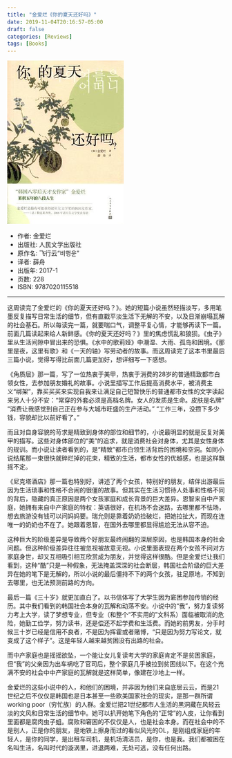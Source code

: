 ```yaml
---
title: "金爱烂《你的夏天还好吗》"
date: 2019-11-04T20:16:57-05:00
draft: false
categories: [Reviews]
tags: [Books]
---
```


![cover](/images/s29347170.jpg)

- 作者: 金爱烂
- 出版社: 人民文学出版社
- 原作名: 飞行云“비행운”
- 译者: 薛舟
- 出版年: 2017-1
- 页数: 228
- ISBN: 9787020115518
<!--more-->
---

这周读完了金爱烂的《你的夏天还好吗？》。她的短篇小说虽然轻描淡写，多用笔墨反复描写日常生活的细节，但有直戳平淡生活下无解的不安，以及日渐崩塌瓦解的社会基石。所以每读完一篇，就要喘口气，调整平复心情，才能够再读下一篇。前面几篇读起来给人新鲜感。《你的夏天还好吗？》里的焦虑慌乱和狼狈。《虫子》里从生活间隙中冒出来的恐惧。《水中的歌莉娅》中潮湿、大雨、孤岛和困境。《那里是夜，这里有歌》和《一天的轴》写劳动者的故事。而这周读完了这本书里最后三篇小说，觉得写得比前面几篇更加好，想详细写一下感想。

《角质层》那一篇，写了一位热衷于美甲，热衷于消费的28岁的普通精致都市白领女性，去参加朋友婚礼的故事。小说里描写工作后提高消费水平，被消费主义“绑架”，靠买买买来实现自我来让满足自己短暂快乐的普通都市女性的文字读起来另人十分不安：“常穿的外套必须是高档名牌。女人的发质是生命。皮肤是名牌” “消费让我感觉到自己正在参与大城市旺盛的生产活动。” “工作三年，没攒下多少钱，容貌却比以前好看了。” 

而且对自身容貌的苛求是精致到身体的部位和细节的，小说最明显的就是反复对美甲的描写。这些对身体部位的“美”的追求，就是消费社会对身体，尤其是女性身体的规训。而小说让读者看到的，是“精致”都市白领生活背后的困境和空洞。如同小说结尾那一束很快就碎烂掉的花束，精致的生活，都市女性的优越感，也是这样飘摇不定。

《尼克塔酒店》那一篇也特别好，讲述了两个女孩，特别好的朋友，结伴出游最后因为生活琐事和性格不合闹的很僵的故事。但其实在生活习惯待人处事和性格不同的背后，隐藏的真正原因是两个女孩家庭和成长背景的巨大差异。恩智来自中产家庭，她拥有来自中产家庭的特权：英语很好，在机场不会迷路，去哪里都不怯场，想去旅游没有钱可以问妈妈要。瑞允则是靠着奶奶捡破烂，把她拉扯大，而现在连唯一的奶奶也不在了。她跟着恩智，在国外去哪里都显得尴尬无法从容不迫。

这种巨大的阶级差异是导致两个好朋友最终闹翻的深层原因，也是韩国本身的社会问题。但这种阶级差异往往被忽视被故意无视。小说里面表现在两个女孩不问对方家庭身世，却又互相吸引相互欣赏成为朋友，并觉得这样很酷。但是金爱烂让我们看到，这种“酷”只是一种假象，无法掩盖深深的社会断层，韩国社会阶级的巨大差异在她的笔下是无解的，所以小说的最后僵持不下的两个女孩，驻足原地，不知到去哪里，也无法预测前路的方向。

最后一篇《三十岁》就更加直白了。以书信体写了大学生因为窘困参加传销的经历。其中我们看到的韩国社会本身的瓦解和动荡不安。小说中的“我”，努力复读努力考上大学，读了梦想专业，但专业（和整个“不实用的”文科系）面临被取消的危险，她勤工俭学，努力读书，还是偿还不起学费和生活费。而她的前男友，分手时候三十岁已经是信用不良者，不是因为挥霍或者赌博，“只是因为努力写论文，就变成了这个样子”。这是年轻人越来越贫困没有出路的社会。

而中产家庭也是摇摇欲坠，一个能让女儿复读考大学的家庭肯定不是贫困家庭，但“我”的父亲因为出车祸吃了官司后，整个家庭几乎被拉到贫困线以下。在这个充满不安的社会中中产家庭的瓦解就是这样简单，像建在沙地上一样。

金爱烂的这些小说中的人，和他们的困境，并非因为他们来自底层云云，而是21世纪之后不仅仅是韩国也是日本甚至一些欧美国家社会的现实，是那一群所谓working poor（穷忙族）的人群。金爱烂把21世纪都市人生活的黑洞藏在风轻云淡的文风和日常生活的细节中。她可以扒开她笔下角色的“正常”的人皮，让你看到里面都是腐肉虫子蛆。腐败和窘困的不仅仅是人，也是社会本身。而在社会中的不是别人，正是你的朋友，是地铁上擦身而过的看似风光的OL，是刚组成家庭的年轻人，是你的同学，是出租车司机，是机场清洁员，是你，也是我。我们都被困在名叫生活，名叫时代的漩涡里，进退两难，无处可逃，没有任何出路。